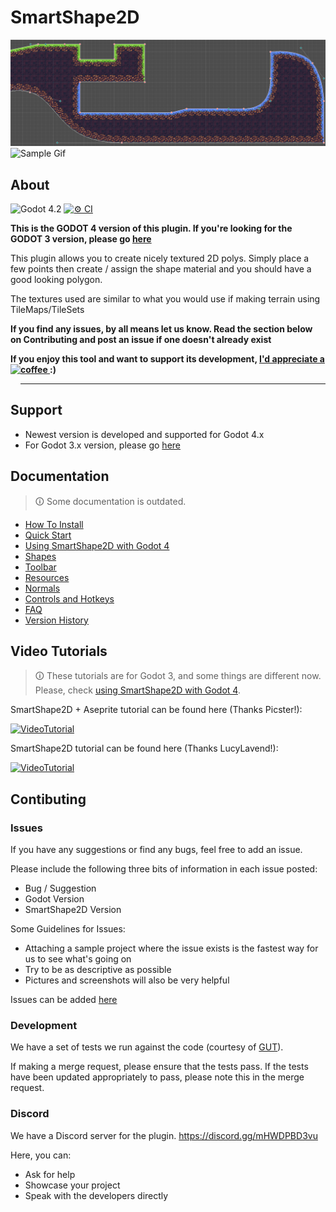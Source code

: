 # SmartShape2D

![Sample Image](./addons/rmsmartshape/documentation/imgs/sample.png)
![Sample Gif](./addons/rmsmartshape/documentation/imgs/sample.gif)

## About

![Godot 4.2](https://img.shields.io/badge/Godot-v4.2.x-%23478cbf?logo=godot-engine&logoColor=white)
[![⚙️ CI](https://github.com/SirRamEsq/SmartShape2D/actions/workflows/ci.yml/badge.svg)](https://github.com/SirRamEsq/SmartShape2D/actions/workflows/ci.yml)

**This is the GODOT 4 version of this plugin.
If you're looking for the GODOT 3 version, please go [here](https://github.com/SirRamEsq/SmartShape2D/tree/Godot3-latest)**

This plugin allows you to create nicely textured 2D polys.
Simply place a few points then create / assign the shape material and you should have a good looking polygon.

The textures used are similar to what you would use if making terrain using TileMaps/TileSets


**If you find any issues, by all means let us know.
Read the section below on Contributing and post an issue if one doesn't already exist**

**If you enjoy this tool and want to support its development, [I'd appreciate a coffee ](https://www.buymeacoffee.com/SirRamESQ) :)**
<a href="https://www.buymeacoffee.com/SirRamESQ">
  <img src="https://cdn.buymeacoffee.com/buttons/v2/default-yellow.png" align="left" height="48">
</a>

---

## Support

- Newest version is developed and supported for Godot 4.x
- For Godot 3.x version, please go [here](https://github.com/SirRamEsq/SmartShape2D/tree/Godot3-latest)

## Documentation
> 🛈 Some documentation is outdated.

- [How To Install](./addons/rmsmartshape/documentation/Install.md)
- [Quick Start](./addons/rmsmartshape/documentation/Quickstart.md)
- [Using SmartShape2D with Godot 4](./addons/rmsmartshape/documentation/Godot4.md)
- [Shapes](./addons/rmsmartshape/documentation/Shapes.md)
- [Toolbar](./addons/rmsmartshape/documentation/Toolbar.md)
- [Resources](./addons/rmsmartshape/documentation/Resources.md)
- [Normals](./addons/rmsmartshape/documentation/Normals.md)
- [Controls and Hotkeys](./addons/rmsmartshape/documentation/Controls.md)
- [FAQ](./addons/rmsmartshape/documentation/FAQ.md)
- [Version History](./addons/rmsmartshape/documentation/VersionHistory.md)

## Video Tutorials

> 🛈 These tutorials are for Godot 3, and some things are different now.
> Please, check [using SmartShape2D with Godot 4](./addons/rmsmartshape/documentation/Godot4.md).

SmartShape2D + Aseprite tutorial can be found here (Thanks Picster!):

[![VideoTutorial](https://img.youtube.com/vi/r-pd2yuNPvA/0.jpg)](http://www.youtube.com/watch?v=r-pd2yuNPvA)

SmartShape2D tutorial can be found here (Thanks LucyLavend!):

[![VideoTutorial](https://img.youtube.com/vi/45PldDNCQhw/0.jpg)](https://www.youtube.com/watch?v=45PldDNCQhw)

## Contibuting

### Issues

If you have any suggestions or find any bugs, feel free to add an issue.

Please include the following three bits of information in each issue posted:
- Bug / Suggestion
- Godot Version
- SmartShape2D Version

Some Guidelines for Issues:
- Attaching a sample project where the issue exists is the fastest way for us to see what's going on
- Try to be as descriptive as possible
- Pictures and screenshots will also be very helpful

Issues can be added [here](https://github.com/SirRamEsq/SmartShape2D/issues)

### Development

We have a set of tests we run against the code (courtesy of [GUT](https://github.com/bitwes/Gut)).

If making a merge request, please ensure that the tests pass. If the tests have been updated appropriately to pass, please note this in the merge request.

### Discord

We have a Discord server for the plugin. https://discord.gg/mHWDPBD3vu

Here, you can:
- Ask for help
- Showcase your project
- Speak with the developers directly
